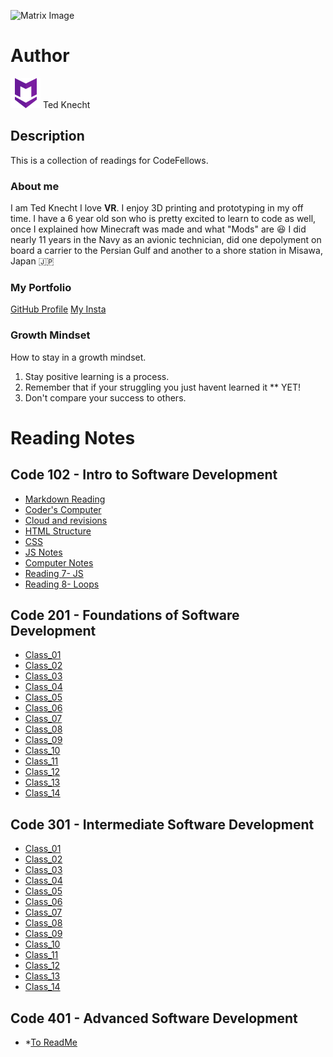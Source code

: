 ![Matrix Image](https://www.teahub.io/photos/full/88-880248_cypher-matrix-computer.jpg "Matrix Image")
# Author 
![alt text](https://github.com/adam-p/markdown-here/raw/master/src/common/images/icon48.png "not my logo")
Ted Knecht

##  Description
This is a collection of readings for CodeFellows.

###  About me
I am Ted Knecht I love  **VR**. I enjoy 3D printing and prototyping in my off time. I have a 6 year old son who is pretty excited to learn to code as well, once I explained how Minecraft was made and what "Mods" are :laughing:
I did nearly 11 years in the Navy as an avionic technician, did one depolyment on board a carrier to the Persian Gulf and another to a shore station in Misawa, Japan :jp:

###  My Portfolio

[GitHub Profile](https://github.com/Ritzoosk)
[My Insta](https://www.instagram.com/arbor_and_ore/?hl=en)


###  Growth Mindset
How to stay in a  growth mindset.

1.  Stay positive learning is a process.
2.  Remember that if your struggling you just havent learned it ** YET!
3.  Don't compare your success to others.

# Reading Notes

## Code 102 - Intro to Software Development

- [Markdown Reading](markdown.md) 
- [Coder's Computer](coders_computer.md)
- [Cloud and revisions](revisions_cloud.md)
- [HTML Structure](html.md)
- [CSS](css_notes.md)
- [JS Notes](js_notes.md)
- [Computer Notes](comp_notes.md)
- [Reading 7- JS](rd7_js.md)
- [Reading 8- Loops](rd8_loops.md)

## Code 201 - Foundations of Software Development

- [Class_01](/201/class-01.md) 
- [Class_02](/201/class-02.md)
- [Class_03](/201/class-03.md)
- [Class_04](/201/class-04.md)
- [Class_05](/201/class-05.md)
- [Class_06](/201/class-06.md)
- [Class_07](/201/class-07.md)
- [Class_08](/201/class-08.md)
- [Class_09](/201/class-09.md)
- [Class_10](/201/class-10.md)
- [Class_11](/201/class-11.md)
- [Class_12](/201/class-12.md)
- [Class_13](/201/class-13.md)
- [Class_14](/201/class-14.md)

## Code 301 - Intermediate Software Development

- [Class_01](/301/class-01.md) 
- [Class_02](/301/class-02.md)
- [Class_03](/301/class-03.md)
- [Class_04](/301/read-04.md)
- [Class_05](/301/read-05.md)
- [Class_06](/301/read-06.md)
- [Class_07](/301/read-07.md)
- [Class_08](/301/read-08.md)
- [Class_09](/301/read-09.md)
- [Class_10](/301/class-10.md)
- [Class_11](/301/read-11.md)
- [Class_12](/301/read-12.md)
- [Class_13](/301/read-13.md)
- [Class_14](/301/read-14.md)

## Code 401 - Advanced Software Development




- *[To ReadMe](https://github.com/Ritzoosk/reading-notes)


